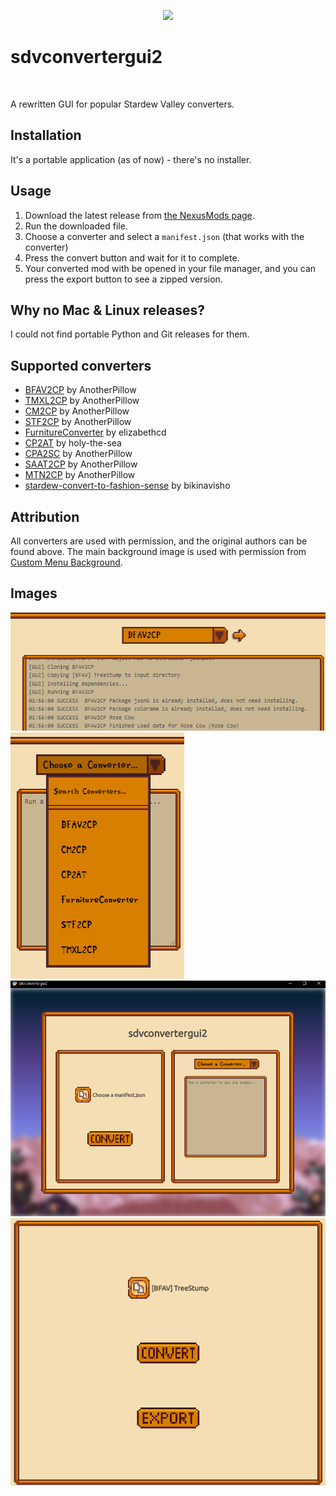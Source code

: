 <p align="center">
    <image src="readme-assets/icon-256x.png">
    <h1>sdvconvertergui2</h1>
</p>

<br>

A rewritten GUI for popular Stardew Valley converters.

## Installation

It's a portable application (as of now) - there's no installer.

## Usage

1. Download the latest release from [the NexusMods page](https://www.nexusmods.com/stardewvalley/mods/20986?tab=files).
2. Run the downloaded file.
3. Choose a converter and select a `manifest.json` (that works with the converter)
4. Press the convert button and wait for it to complete.
5. Your converted mod with be opened in your file manager, and you can press the export button to see a zipped version.

## Why no Mac & Linux releases?

I could not find portable Python and Git releases for them.

## Supported converters

- [BFAV2CP](https://github.com/AnotherPillow/BFAV2CP) by AnotherPillow
- [TMXL2CP](https://github.com/AnotherPillow/TMXL2CP) by AnotherPillow
- [CM2CP](https://github.com/AnotherPillow/CM2CP) by AnotherPillow
- [STF2CP](https://github.com/AnotherPillow/STF2CP) by AnotherPillow
- [FurnitureConverter](https://github.com/elizabethcd/FurnitureConverter) by elizabethcd
- [CP2AT](https://github.com/holy-the-sea/CP2AT) by holy-the-sea
- [CPA2SC](https://github.com/AnotherPillow/CPA2SC) by AnotherPillow
- [SAAT2CP](https://github.com/AnotherPillow/SAAT2CP) by AnotherPillow
- [MTN2CP](https://github.com/AnotherPillow/MTN2CP) by AnotherPillow
- [stardew-convert-to-fashion-sense](https://github.com/bikinavisho/stardew-convert-to-fashion-sense) by bikinavisho

## Attribution

All converters are used with permission, and the original authors can be found above.
The main background image is used with permission from [Custom Menu Background](https://www.nexusmods.com/stardewvalley/mods/7416).

## Images

![bfav2cp output](./readme-assets/bfav2cp-output.png)
![converters dropdown](./readme-assets/converters-dropdown.png)
![window](./readme-assets/full-win.png)
![left area](./readme-assets/left-section.png)